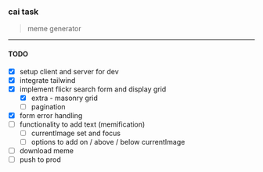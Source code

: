 ### cai task

> meme generator

---

#### TODO

- [x] setup client and server for dev
- [x] integrate tailwind
- [x] implement flickr search form and display grid
  - [x] extra - masonry grid
  - [ ] pagination
- [x] form error handling
- [ ] functionality to add text (memification)
  - [ ] currentImage set and focus
  - [ ] options to add on / above / below currentImage
- [ ] download meme
- [ ] push to prod
